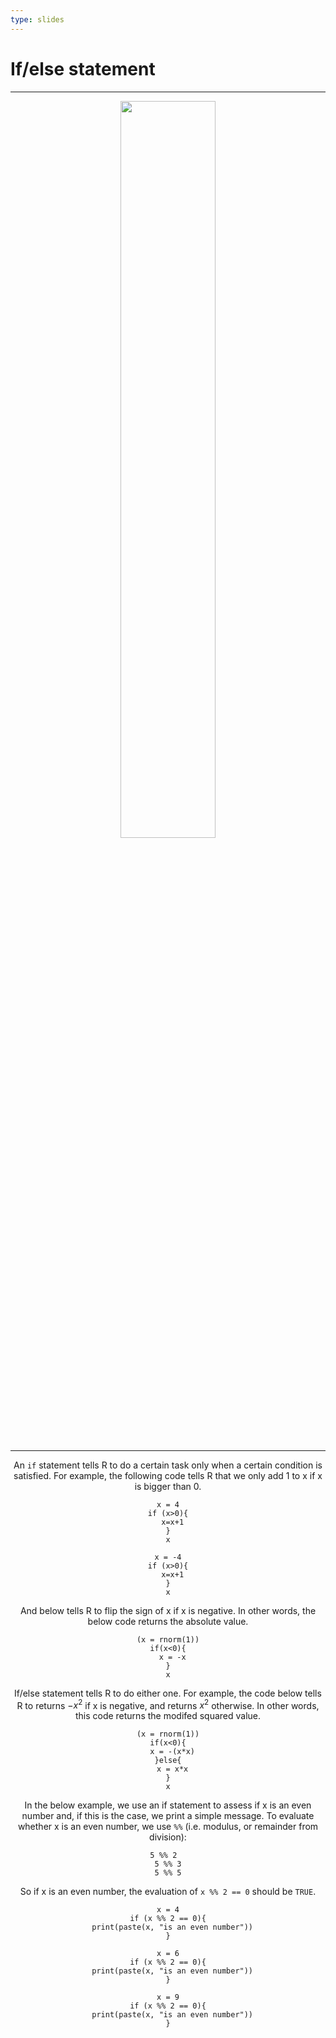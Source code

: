 ```yaml
---
type: slides
---
```


# If/else statement

---

<div style="text-align:center"><img src="comic_if_ai.jpg" alt=" " width="55%">

---

An `if` statement tells R to do a certain task only when a certain condition is satisfied. For example, the following code tells R that we only add 1 to x if x is bigger than 0.

```{r}
x = 4
if (x>0){
  x=x+1
}
x
```

```{r}
x = -4
if (x>0){
  x=x+1
}
x
```

And below tells R to flip the sign of x if x is negative. In other words, the below code returns the absolute value.

```{r}
(x = rnorm(1))
if(x<0){
  x = -x
}
x
```

If/else statement tells R to do either one. For example, the code below tells R to returns $-x^2$ if x is negative, and returns $x^2$ otherwise. In other words, this code returns the modifed squared value.

```{r}
(x = rnorm(1))
if(x<0){
  x = -(x*x)
}else{
  x = x*x
}
x
```

In the below example, we use an if statement to assess if x is an even number and, if this is the case, we print a simple message. To evaluate whether x is an even number, we use `%%` (i.e. modulus, or remainder from division):

```{r}
5 %% 2  
5 %% 3
5 %% 5
```

So if x is an even number, the evaluation of `x %% 2 == 0` should be `TRUE`. 

```{r}
x = 4
if (x %% 2 == 0){
  print(paste(x, "is an even number"))
}
```

```{r}
x = 6
if (x %% 2 == 0){
  print(paste(x, "is an even number"))
}
```

```{r}
x = 9
if (x %% 2 == 0){
  print(paste(x, "is an even number"))
}
```

